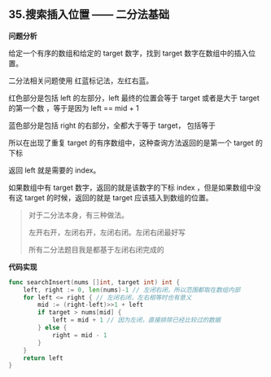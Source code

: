 ## 35.搜索插入位置 —— 二分法基础

**问题分析**

给定一个有序的数组和给定的 target 数字，找到 target 数字在数组中的插入位置。

二分法相关问题使用 红蓝标记法，左红右蓝。

红色部分是包括 left 的左部分，left 最终的位置会等于 target 或者是大于 target 的第一个数 ，等于是因为 left == mid + 1

蓝色部分是包括 right 的右部分，全都大于等于 target， 包括等于

所以在出现了重复 target 的有序数组中，这种查询方法返回的是第一个 target 的下标

返回 left 就是需要的 index。

如果数组中有 target 数字，返回的就是该数字的下标 index ，但是如果数组中没有这 target 的时候，返回的就是 target 应该插入到数组的位置。

> 对于二分法本身，有三种做法。
>
> 左开右开，左闭右开，左闭右闭。左闭右闭最好写
>
> 所有二分法题目我是都基于左闭右闭完成的

**代码实现**

```go
func searchInsert(nums []int, target int) int {
	left, right := 0, len(nums)-1 // 左闭右闭，所以范围都取在数组内部
	for left <= right { // 左闭右闭，左右相等时也有意义
		mid := (right-left)>>1 + left
		if target > nums[mid] {
			left = mid + 1 // 因为左闭，直接排除已经比较过的数据
		} else {
			right = mid - 1
		}
	}
	return left
}
```









